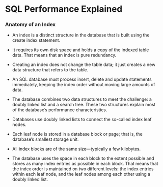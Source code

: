# SQL Performance Explained

### Anatomy of an Index

- An index is a distinct structure in the database that is built using the create index statement. 
- It requires its own disk space and holds a copy of the indexed table data. That means that an index is pure redundancy.
- Creating an index does not change the table data; it just creates a new data structure that refers to the table.

- An SQL database must process insert, delete and update statements immediately, keeping the index order without moving large amounts of data.
- The database combines two data structures to meet the challenge: a doubly linked list and a search tree. These two structures explain most of the database’s performance characteristics.
- Databases use doubly linked lists to connect the so-called index leaf nodes.
- Each leaf node is stored in a database block or page; that is, the database’s smallest storage unit. 
- All index blocks are of the same size—typically a few kilobytes. 
- The database uses the space in each block to the extent possible and stores as many index entries as possible in each block. That means that the index order is maintained on two different levels: the index entries within each leaf node, and the leaf nodes among each other using a doubly linked list.

